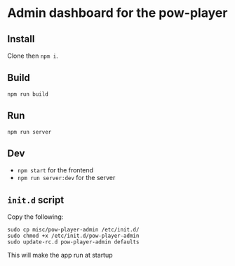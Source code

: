 # Admin dashboard for the pow-player

## Install

Clone then `npm i`.

## Build

`npm run build`

## Run

`npm run server`

## Dev

-   `npm start` for the frontend
-   `npm run server:dev` for the server

## `init.d` script

Copy the following:

```
sudo cp misc/pow-player-admin /etc/init.d/
sudo chmod +x /etc/init.d/pow-player-admin
sudo update-rc.d pow-player-admin defaults
```

This will make the app run at startup
